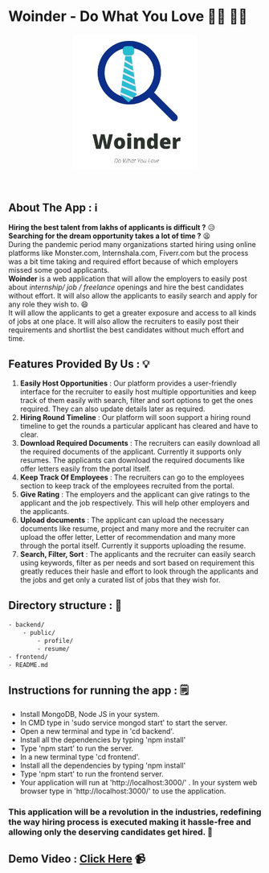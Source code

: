 # Woinder - Do What You Love 👨‍💼 👩‍💼
<p align="center">
  <img src="https://github.com/HVbajoria/Woinder/blob/main/frontend/src/component/full_logo.jpg" width="250" alt="logo" >
 </p>
 </br>
 
 ## About The App : ℹ️
 **Hiring the best talent from lakhs of applicants is difficult ?**  😥</br>
 **Searching for the dream opportunity takes a lot of time ?**  😫</br>
 During the pandemic period many organizations started hiring using online platforms like Monster.com, Internshala.com, Fiverr.com but the process was a bit time taking and required effort because of which employers missed some good applicants. </br>
**Woinder** is a web application that will allow the employers to easily post about *internship/ job / freelance* openings and hire the best candidates without effort. It will also allow the applicants to easily search and apply for any role they wish to. 😄 </br>
It will allow the applicants to get a greater exposure and access to all kinds of jobs at one place. It will also allow the recruiters to easily post their requirements and shortlist the best candidates without much effort and time. </br>

## Features Provided By Us : 💡
1) **Easily Host Opportunities** : Our platform provides a user-friendly interface for the recruiter to easily host multiple opportunities and keep track of them easily with search, filter and sort options to get the ones required. They can also update details later as required. 
2) **Hiring Round Timeline** : Our platform will soon support a hiring round timeline to get the rounds a particular applicant has cleared and have to clear.
3) **Download Required Documents** : The recruiters can easily download all the required documents of the applicant. Currently it supports only resumes. The applicants can download the required documents like offer letters easily from the portal itself.
4) **Keep Track Of Employees** : The recruiters can go to the employees section to keep track of the employees recruited from the portal.
5) **Give Rating** : The employers and the applicant can give ratings to the applicant and the job respectively. This will help other employers and the applicants.
6) **Upload documents** :  The applicant can upload the necessary documents like resume, project and many more and the recruiter can upload the offer letter, Letter of recommendation and many more through the portal itself. Currently it supports uploading the resume.
7) **Search, Filter, Sort** : The applicants and the recruiter can easily search using keywords, filter as per needs and sort based on requirement this greatly reduces their hasle and effort to look through the applicants and the jobs and get only a curated list of jobs that they wish for. 

## Directory structure : 📂

```
- backend/
    - public/
        - profile/
        - resume/
- frontend/
- README.md
```

## Instructions for running the app : 🗒️

- Install MongoDB, Node JS in your system.
- In CMD type in 'sudo service mongod start' to start the server. 
- Open a new terminal and type in 'cd backend'.
- Install all the dependencies by typing 'npm install'
- Type 'npm start' to run the server.
- In a new terminal type 'cd frontend'.
- Install all the dependencies by typing 'npm install'
- Type 'npm start' to run the frontend server.
- Your application will run at 'http://localhost:3000/' . In your system web browser type in 'http://localhost:3000/' to use the application.

### This application will be a revolution in the industries, redefining the way hiring process is executed making it hassle-free and allowing only the deserving candidates get hired. 🤩


## Demo Video : [Click Here](https://youtu.be/ODt6ibZAHU8) 📹

